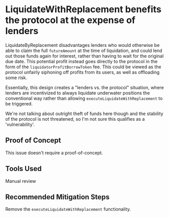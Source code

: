 # LiquidateWithReplacement benefits the protocol at the expense of lenders

LiquidateByReplacement disadvantages lenders who would otherwise be able to claim the full `futureAmount` at the time of liquidation, and could lend out those funds again for interest, rather than having to wait for the original due date. This potential profit instead goes directly to the protocol in the form of the `liquidatorProfitBorrowToken` fee. This could be viewed as the protocol unfairly siphoning off profits from its users, as well as offloading some risk.

Essentially, this design creates a "lenders vs. the protocol" situation, where lenders are incentivized to always liquidate underwater positions the conventional way rather than allowing `executeLiquidateWithReplacement` to be triggered.

We're not talking about outright theft of funds here though and the stability of the protocol is not threatened, so I'm not sure this qualifies as a 'vulnerability'.

## Proof of Concept

This issue doesn't require a proof-of-concept. 

## Tools Used

Manual review

## Recommended Mitigation Steps

Remove the `executeLiquidateWithReplacement` functionality.